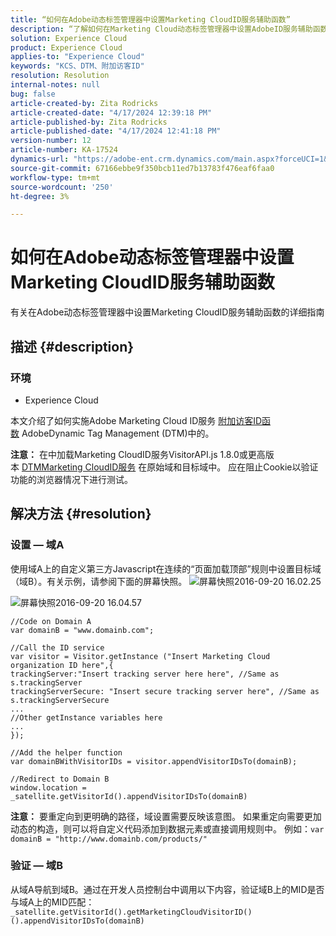 ```yaml
---
title: “如何在Adobe动态标签管理器中设置Marketing CloudID服务辅助函数”
description: “了解如何在Marketing Cloud动态标签管理器中设置AdobeID服务辅助函数”
solution: Experience Cloud
product: Experience Cloud
applies-to: "Experience Cloud"
keywords: "KCS、DTM、附加访客ID"
resolution: Resolution
internal-notes: null
bug: false
article-created-by: Zita Rodricks
article-created-date: "4/17/2024 12:39:18 PM"
article-published-by: Zita Rodricks
article-published-date: "4/17/2024 12:41:18 PM"
version-number: 12
article-number: KA-17524
dynamics-url: "https://adobe-ent.crm.dynamics.com/main.aspx?forceUCI=1&pagetype=entityrecord&etn=knowledgearticle&id=228cfb7e-b7fc-ee11-a1ff-6045bd0065b6"
source-git-commit: 67166ebbe9f350bcb11ed7b13783f476eaf6faa0
workflow-type: tm+mt
source-wordcount: '250'
ht-degree: 3%

---
```


# 如何在Adobe动态标签管理器中设置Marketing CloudID服务辅助函数


有关在Adobe动态标签管理器中设置Marketing CloudID服务辅助函数的详细指南

## 描述 {#description}


### <b>环境</b>

- Experience Cloud


本文介绍了如何实施Adobe Marketing Cloud ID服务 [附加访客ID函数](https://experienceleague.adobe.com/docs/id-service/using/id-service-api/methods/appendvisitorid.html?lang=zh-Hans) AdobeDynamic Tag Management (DTM)中的。

<b>注意：</b> 在中加载Marketing CloudID服务VisitorAPI.js 1.8.0或更高版本 [DTMMarketing CloudID服务](https://experienceleague.adobe.com/docs/id-service/using/id-service-api/methods/getmcvid.html) 在原始域和目标域中。 应在阻止Cookie以验证功能的浏览器情况下进行测试。


## 解决方法 {#resolution}


### <b>设置 — 域A</b>

使用域A上的自定义第三方Javascript在连续的“页面加载顶部”规则中设置目标域（域B）。有关示例，请参阅下面的屏幕快照。
![屏幕快照2016-09-20 16.02.25](https://helpx.adobe.com/content/dam/help/en/dtm/kb/how-to-set-marketing-cloud-id-service-helper-function-in-adobe-d/jcr%3acontent/main-pars/image/Screenshot%202016-09-20%2016.02.25.png "屏幕快照2016-09-20 16.02.25")

![屏幕快照2016-09-20 16.04.57](https://helpx.adobe.com/content/dam/help/en/dtm/kb/how-to-set-marketing-cloud-id-service-helper-function-in-adobe-d/jcr%3acontent/main-pars/image_1393293752/Screenshot%202016-09-20%2016.04.57.png "屏幕快照2016-09-20 16.04.57")

```clike
//Code on Domain A
var domainB = "www.domainb.com";
 
//Call the ID service
var visitor = Visitor.getInstance ("Insert Marketing Cloud organization ID here",{
trackingServer:"Insert tracking server here here", //Same as s.trackingServer
trackingServerSecure: "Insert secure tracking server here", //Same as s.trackingServerSecure
...
//Other getInstance variables here
...
});
 
//Add the helper function
var domainBWithVisitorIDs = visitor.appendVisitorIDsTo(domainB);
 
//Redirect to Domain B
window.location = _satellite.getVisitorId().appendVisitorIDsTo(domainB)
```


<b>注意：</b> 要重定向到更明确的路径，域设置需要反映该意图。 如果重定向需要更加动态的构造，则可以将自定义代码添加到数据元素或直接调用规则中。 例如：`var domainB = "http://www.domainb.com/products/"`



### <b>验证 — 域B</b>



从域A导航到域B。通过在开发人员控制台中调用以下内容，验证域B上的MID是否与域A上的MID匹配：  `_satellite.getVisitorId().getMarketingCloudVisitorID()().appendVisitorIDsTo(domainB)`
